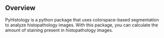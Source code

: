 ## Overview

PyHistology is a python package that uses colorspace-based segmentation to analyze histopathology images. With this package, you can calculate the amount of staining present in histopathology images.
